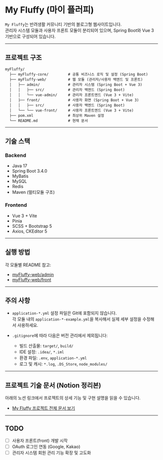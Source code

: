 # My Fluffy (마이 플러피)

`My Fluffy`는 반려생활 커뮤니티 기반의 블로그형 웹사이트입니다.  
관리자 시스템 모듈과 사용자 프론트 모듈이 분리되어 있으며, Spring Boot와 Vue 3 기반으로 구성되어 있습니다.

---

## 프로젝트 구조

```
myFluffy/
  ├── myFluffy-core/         # 공통 비즈니스 로직 및 설정 (Spring Boot)
  ├── myFluffy-web/          # 웹 모듈 (관리자/사용자 백엔드 및 프론트)
  │   ├── admin/             # 관리자 시스템 (Spring Boot + Vue 3)
  │   │   ├── src/           # 관리자 백엔드 (Spring Boot)
  │   │   └── vue-admin/     # 관리자 프론트엔드 (Vue 3 + Vite)
  │   ├── front/             # 사용자 화면 (Spring Boot + Vue 3)
  │   │   ├── src/           # 사용자 백엔드 (Spring Boot)
  │   └── └── vue-front/     # 사용자 프론트엔드 (Vue 3 + Vite)
  ├── pom.xml                # 최상위 Maven 설정
  └── README.md              # 현재 문서
```

---

## 기술 스택

### Backend
- Java 17
- Spring Boot 3.4.0
- MyBatis
- MySQL
- Redis
- Maven (멀티모듈 구조)

### Frontend
- Vue 3 + Vite
- Pinia
- SCSS + Bootstrap 5
- Axios, CKEditor 5

---

## 실행 방법

각 모듈별 README 참고:

- [myFluffy-web/admin](./myFluffy-web/admin/README.md)
- [myFluffy-web/front](./myFluffy-web/front/README.md)

---

## 주의 사항

- `application-*.yml` 설정 파일은 Git에 포함되지 않습니다.  
  각 모듈 내의 `application-*-example.yml`을 복사해서 실제 세부 설정을 수정해서 사용하세요.

- `.gitignore`에 따라 다음은 버전 관리에서 제외됩니다:
  - 빌드 산출물: `target/`, `build/`
  - IDE 설정: `.idea/`, `*.iml`
  - 환경 파일: `.env`, `application-*.yml`
  - 로그 및 캐시: `*.log`, `.DS_Store`, `node_modules/`

---

## 프로젝트 기술 문서 (Notion 정리본)

아래의 노션 링크에서 프로젝트의 상세 기능 및 구현 설명을 읽을 수 있습니다.

- [My Fluffy 프로젝트 전체 문서 보기](https://renee328.notion.site/My-Fluffy-1b7b4fd9824d804ba7e0c8502b560591?source=copy_link)

---

## TODO

- [ ] 사용자 프론트(front) 개발 시작
- [ ] OAuth 로그인 연동 (Google, Kakao)
- [ ] 관리자 시스템 회원 관리 기능 확장 및 고도화
